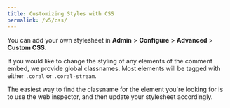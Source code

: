 ```yaml
---
title: Customizing Styles with CSS
permalink: /v5/css/
---
```


You can add your own stylesheet in **Admin** > **Configure** > **Advanced** > **Custom CSS**.

If you would like to change the styling of any elements of the comment embed, we provide global classnames. Most elements will be tagged with either `.coral` or `.coral-stream`. 

The easiest way to find the classname for the element you're looking for is to use the web inspector, and then update your stylesheet accordingly.


